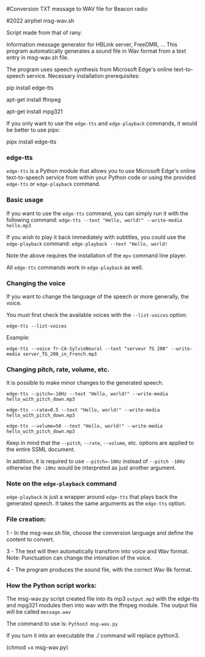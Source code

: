 #Conversion TXT message to WAV file for Beacon radio

#2022 airphel
msg-wav.sh

Script made from that of rany.

Information message generator for HBLink server, FreeDMR, ... This program automatically generates a sound file in Wav format from a text entry in msg-wav.sh file.

The program uses speech synthesis from Microsoft Edge's online text-to-speech service.
Necessary installation prerequisites:

pip install edge-tts

apt-get install ffmpeg

apt-get install mpg321

If you only want to use the `edge-tts` and `edge-playback` commands, it would be better to use pipx:

pipx install edge-tts

### edge-tts

`edge-tts` is a Python module that allows you to use Microsoft Edge's online text-to-speech service from within your Python code or using the provided `edge-tts` or `edge-playback` command.

### Basic usage

If you want to use the `edge-tts` command, you can simply run it with the following command: `edge-tts --text "Hello, world!" --write-media hello.mp3`

If you wish to play it back immediately with subtitles, you could use the `edge-playback` command: `edge-playback --text "Hello, world!`

Note the above requires the installation of the `mpv` command line player.

All `edge-tts` commands work in `edge-playback` as well.

### Changing the voice

If you want to change the language of the speech or more generally, the voice. 

You must first check the available voices with the `--list-voices` option:

`edge-tts --list-voices`

Example:

`edge-tts --voice fr-CA-SylvieNeural --text "serveur TG 208" --write-media server_TG_208_in_French.mp3`

### Changing pitch, rate, volume, etc.

It is possible to make minor changes to the generated speech.

`edge-tts --pitch=-10Hz --text "Hello, world!" --write-media hello_with_pitch_down.mp3`

`edge-tts --rate=0.5 --text "Hello, world!" --write-media hello_with_pitch_down.mp3`

`edge-tts --volume=50 --text "Hello, world!" --write-media hello_with_pitch_down.mp3`

Keep in mind that the `--pitch`, `--rate`, `--volume`, etc. options are applied to the entire SSML document.

In addition, it is required to use `--pitch=-10Hz` instead of `--pitch -10Hz` otherwise the `-10Hz` would be interpreted as just another argument.

### Note on the `edge-playback` command

`edge-playback` is just a wrapper around `edge-tts` that plays back the generated speech. It takes the same arguments as the `edge-tts` option.

### File creation:

1 - In the msg-wav.sh file, choose the conversion language and define the content to convert.

3 - The text will then automatically transform into voice and Wav format. Note: Punctuation can change the intonation of the voice.

4 - The program produces the sound file, with the correct Wav 8k format.


### How the Python script works:

The msg-wav.py script created file into its mp3 `output.mp3` with the edge-tts and mpg321 modules then into wav with the ffmpeg module.
The output file will be called `message.wav`

The command to use is:
`Python3 msg-wav.py`

If you turn it into an executable the ./ command will replace python3.

(chmod +x msg-wav.py)




